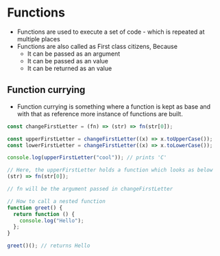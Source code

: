 # Functions

- Functions are used to execute a set of code - which is repeated at multiple places
- Functions are also called as First class citizens, Because
  - It can be passed as an argument
  - It can be passed as an value
  - It can be returned as an value

## Function currying

- Function currying is something where a function is kept as base and with that as reference more instance of functions are built.

```js
const changeFirstLetter = (fn) => (str) => fn(str[0]);

const upperFirstLetter = changeFirstLetter((x) => x.toUpperCase());
const lowerFirstLetter = changeFirstLetter((x) => x.toLowerCase());

console.log(upperFirstLetter("cool")); // prints 'C'

// Here, the upperFirstLetter holds a function which looks as below
(str) => fn(str[0]);

// fn will be the argument passed in changeFirstLetter

// How to call a nested function
function greet() {
  return function () {
    console.log("Hello");
  };
}

greet()(); // returns Hello
```
